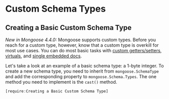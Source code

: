 # Custom Schema Types

## Creating a Basic Custom Schema Type

_New in Mongoose 4.4.0:_ Mongoose supports custom types. Before you
reach for a custom type, however, know that a custom type is overkill
for most use cases. You can do most basic tasks with
[custom getters/setters](http://mongoosejs.com/docs/2.7.x/docs/getters-setters.html),
[virtuals](http://mongoosejs.com/docs/guide.html#virtuals), and
[single embedded docs](http://mongoosejs.com/docs/subdocs.html#single-embedded).

Let's take a look at an example of a basic schema type: a 1-byte integer.
To create a new schema type, you need to inherit from `mongoose.SchemaType`
and add the corresponding property to `mongoose.Schema.Types`. The one
method you need to implement is the `cast()` method.

```javascript
[require:Creating a Basic Custom Schema Type]
```